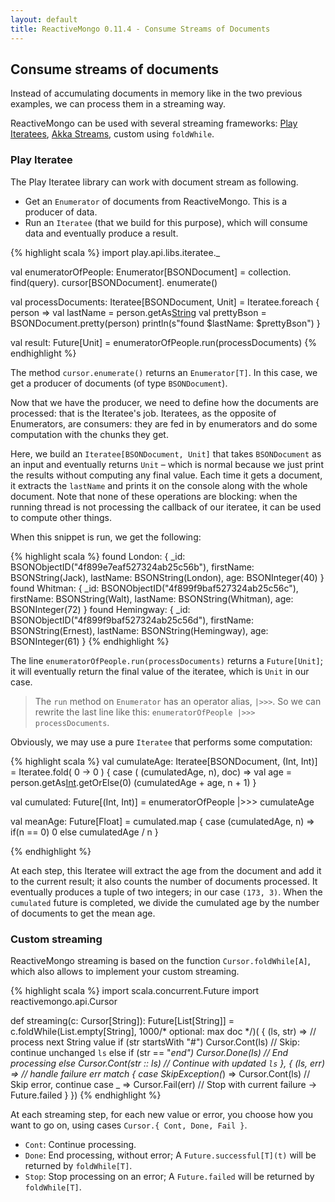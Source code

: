 ```yaml
---
layout: default
title: ReactiveMongo 0.11.4 - Consume Streams of Documents
---
```


## Consume streams of documents

Instead of accumulating documents in memory like in the two previous examples, we can process them in a streaming way.

ReactiveMongo can be used with several streaming frameworks: [Play Iteratees](http://www.playframework.com/documentation/2.3.x/Iteratees), [Akka Streams](http://akka.io/docs/), custom using `foldWhile`.

### Play Iteratee

The Play Iteratee library can work with document stream as following.

- Get an `Enumerator` of documents from ReactiveMongo. This is a producer of data.
- Run an `Iteratee` (that we build for this purpose), which will consume data and eventually produce a result.

{% highlight scala %}
import play.api.libs.iteratee._

val enumeratorOfPeople: Enumerator[BSONDocument] =
  collection.
    find(query).
    cursor[BSONDocument].
    enumerate()

val processDocuments: Iteratee[BSONDocument, Unit] =
  Iteratee.foreach { person =>
    val lastName = person.getAs[String]("lastName")
    val prettyBson = BSONDocument.pretty(person)
    println(s"found $lastName: $prettyBson")
  }

val result: Future[Unit] = enumeratorOfPeople.run(processDocuments)
{% endhighlight %}

The method `cursor.enumerate()` returns an `Enumerator[T]`. In this case, we get a producer of documents (of type `BSONDocument`).

Now that we have the producer, we need to define how the documents are processed: that is the Iteratee's job. Iteratees, as the opposite of Enumerators, are consumers: they are fed in by enumerators and do some computation with the chunks they get.

Here, we build an `Iteratee[BSONDocument, Unit]` that takes `BSONDocument` as an input and eventually returns `Unit` – which is normal because we just print the results without computing any final value. Each time it gets a document, it extracts the `lastName` and prints it on the console along with the whole document. Note that none of these operations are blocking: when the running thread is not processing the callback of our iteratee, it can be used to compute other things.

When this snippet is run, we get the following:

{% highlight scala %}
found London: {
  _id: BSONObjectID("4f899e7eaf527324ab25c56b"),
  firstName: BSONString(Jack),
  lastName: BSONString(London),
  age: BSONInteger(40)
}
found Whitman: {
  _id: BSONObjectID("4f899f9baf527324ab25c56c"),
  firstName: BSONString(Walt),
  lastName: BSONString(Whitman),
  age: BSONInteger(72)
}
found Hemingway: {
  _id: BSONObjectID("4f899f9baf527324ab25c56d"),
  firstName: BSONString(Ernest),
  lastName: BSONString(Hemingway),
  age: BSONInteger(61)
}
{% endhighlight %}

The line `enumeratorOfPeople.run(processDocuments)` returns a `Future[Unit]`; it will eventually return the final value of the iteratee, which is `Unit` in our case.

> The `run` method on `Enumerator` has an operator alias, `|>>>`. So we can rewrite the last line like this: `enumeratorOfPeople |>>> processDocuments`.

Obviously, we may use a pure `Iteratee` that performs some computation:

{% highlight scala %}
val cumulateAge: Iteratee[BSONDocument, (Int, Int)] =
  Iteratee.fold( 0 -> 0 ) { case ( (cumulatedAge, n), doc) =>
    val age = person.getAs[Int]("age").getOrElse(0)
    (cumulatedAge + age, n + 1)
  }

val cumulated: Future[(Int, Int)] = enumeratorOfPeople |>>> cumulateAge

val meanAge: Future[Float] =
  cumulated.map { case (cumulatedAge, n) =>
    if(n == 0)
      0
    else cumulatedAge / n
  }

{% endhighlight %}

At each step, this Iteratee will extract the age from the document and add it to the current result; it also counts the number of documents processed. It eventually produces a tuple of two integers; in our case `(173, 3)`. When the `cumulated` future is completed, we divide the cumulated age by the number of documents to get the mean age.

### Custom streaming

ReactiveMongo streaming is based on the function `Cursor.foldWhile[A]`, which also allows to implement your custom streaming.

{% highlight scala %}
import scala.concurrent.Future
import reactivemongo.api.Cursor

def streaming(c: Cursor[String]): Future[List[String]] =
  c.foldWhile(List.empty[String], 1000/* optional: max doc */)(
    { (ls, str) => // process next String value
      if (str startsWith "#") Cursor.Cont(ls) // Skip: continue unchanged `ls`
      else if (str == "_end") Cursor.Done(ls) // End processing
      else Cursor.Cont(str :: ls) // Continue with updated `ls`
    },
    { (ls, err) => // handle failure
      err match {
        case SkipException(_) => Cursor.Cont(ls) // Skip error, continue
        case _ => Cursor.Fail(err) // Stop with current failure -> Future.failed
      }
    })
{% endhighlight %}

At each streaming step, for each new value or error, you choose how you want to go on, using cases `Cursor.{ Cont, Done, Fail }`.

- `Cont`: Continue processing.
- `Done`: End processing, without error; A `Future.successful[T](t)` will be returned by `foldWhile[T]`.
- `Stop`: Stop processing on an error; A `Future.failed` will be returned by `foldWhile[T]`.
